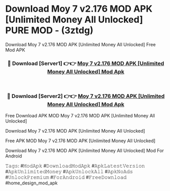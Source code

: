 # Download Moy 7 v2.176 MOD APK [Unlimited Money All Unlocked] PURE MOD - (3ztdg)
Download Moy 7 v2.176 MOD APK [Unlimited Money All Unlocked] Free Mod APK

<div align="center">
<h3>🔴 Download [Server1] 👉👉 <a href="https://apk-comot.site?title=Moy_7_v2.176_MOD_APK_[Unlimited_Money_All_Unlocked]">Moy 7 v2.176 MOD APK [Unlimited Money All Unlocked] Mod Apk</a></h3><br>

<h3>🔴 Download [Server2] 👉👉 <a href="https://apk-comot.site?title=Moy_7_v2.176_MOD_APK_[Unlimited_Money_All_Unlocked]">Moy 7 v2.176 MOD APK [Unlimited Money All Unlocked] Mod Apk</a></h3>
</div>


Free Download APK MOD Moy 7 v2.176 MOD APK [Unlimited Money All Unlocked]

Download Moy 7 v2.176 MOD APK [Unlimited Money All Unlocked] 

Free APK MOD Moy 7 v2.176 MOD APK [Unlimited Money All Unlocked] 

Download Moy 7 v2.176 MOD APK [Unlimited Money All Unlocked] Mod For Android

𝚃𝚊𝚐𝚜: #𝙼𝚘𝚍𝙰𝚙𝚔 #𝙳𝚘𝚠𝚗𝚕𝚘𝚊𝚍𝙼𝚘𝚍𝙰𝚙𝚔 #𝙰𝚙𝚔𝙻𝚊𝚝𝚎𝚜𝚝𝚅𝚎𝚛𝚜𝚒𝚘𝚗 #𝙰𝚙𝚔𝚄𝚗𝚕𝚒𝚖𝚒𝚝𝚎𝚍𝙼𝚘𝚗𝚎𝚢 #𝙰𝚙𝚔𝚄𝚗𝚕𝚘𝚌𝚔𝙰𝚕𝚕 #𝙰𝚙𝚔𝙽𝚘𝙰𝚍𝚜 #𝚄𝚗𝚕𝚘𝚌𝚔𝙿𝚛𝚎𝚖𝚒𝚞𝚖 #𝙵𝚘𝚛𝙰𝚗𝚍𝚛𝚘𝚒𝚍 #𝙵𝚛𝚎𝚎𝙳𝚘𝚠𝚗𝚕𝚘𝚊𝚍 #home_design_mod_apk